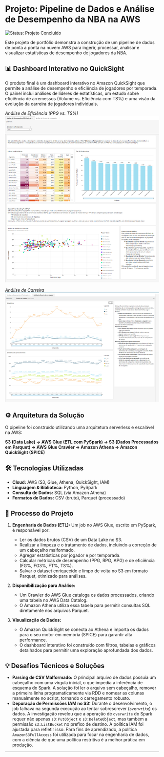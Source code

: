 # Projeto: Pipeline de Dados e Análise de Desempenho da NBA na AWS

![Status: Projeto Concluído](https://img.shields.io/badge/status-conclu%C3%ADdo-brightgreen)

Este projeto de portfólio demonstra a construção de um pipeline de dados de ponta a ponta na nuvem AWS para ingerir, processar, analisar e visualizar estatísticas de desempenho de jogadores da NBA.

## 📊 Dashboard Interativo no QuickSight

O produto final é um dashboard interativo no Amazon QuickSight que permite a análise de desempenho e eficiência de jogadores por temporada. O painel inclui análises de líderes de estatísticas, um estudo sobre eficiência de arremessos (Volume vs. Eficiência com TS%) e uma visão da evolução da carreira de jogadores individuais.

_Análise de Eficiência (PPG vs. TS%)_
<img src="screenshots/dashboard_eficiencia.png" alt="Análise de Eficiência" width="800"/>

_Análise de Carreira_
<img src="screenshots/dashboard_carreira.png" alt="Análise de Carreira" width="800"/>


## ⚙️ Arquitetura da Solução

O pipeline foi construído utilizando uma arquitetura serverless e escalável na AWS:

**S3 (Data Lake) → AWS Glue (ETL com PySpark) → S3 (Dados Processados em Parquet) → AWS Glue Crawler → Amazon Athena → Amazon QuickSight (SPICE)**

## 🛠️ Tecnologias Utilizadas

* **Cloud:** AWS (S3, Glue, Athena, QuickSight, IAM)
* **Linguagem & Biblioteca:** Python, PySpark
* **Consulta de Dados:** SQL (via Amazon Athena)
* **Formatos de Dados:** CSV (bruto), Parquet (processado)

## 🚀 Processo do Projeto

1.  **Engenharia de Dados (ETL):** Um job no AWS Glue, escrito em PySpark, é responsável por:
    * Ler os dados brutos (CSV) de um Data Lake no S3.
    * Realizar a limpeza e o tratamento de dados, incluindo a correção de um cabeçalho malformado.
    * Agregar estatísticas por jogador e por temporada.
    * Calcular métricas de desempenho (PPG, RPG, APG) e de eficiência (FG%, FG3%, FT%, TS%).
    * Salvar o dataset enriquecido e limpo de volta no S3 em formato Parquet, otimizado para análises.

2.  **Disponibilização para Análise:**
    * Um Crawler do AWS Glue cataloga os dados processados, criando uma tabela no AWS Data Catalog.
    * O Amazon Athena utiliza essa tabela para permitir consultas SQL diretamente nos arquivos Parquet.

3.  **Visualização de Dados:**
    * O Amazon QuickSight se conecta ao Athena e importa os dados para o seu motor em memória (SPICE) para garantir alta performance.
    * O dashboard interativo foi construído com filtros, tabelas e gráficos detalhados para permitir uma exploração aprofundada dos dados.

## 💡 Desafios Técnicos e Soluções

* **Parsing de CSV Malformado:** O principal arquivo de dados possuía um cabeçalho com uma vírgula inicial, o que impedia a inferência de esquema do Spark. A solução foi ler o arquivo sem cabeçalho, remover a primeira linha programaticamente via RDD e nomear as colunas manualmente no script, tornando o carregamento robusto.
* **Depuração de Permissões IAM no S3:** Durante o desenvolvimento, o job falhava na segunda execução ao tentar sobrescrever (`overwrite`) os dados. A investigação revelou que a operação de `overwrite` do Spark requer não apenas `s3:PutObject` e `s3:DeleteObject`, mas também a permissão `s3:ListBucket` no prefixo de destino. A política IAM foi ajustada para refletir isso. Para fins de aprendizado, a política `AmazonS3FullAccess` foi utilizada para focar na engenharia de dados, com a ciência de que uma política restritiva é a melhor prática em produção.

---
